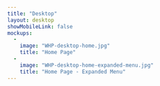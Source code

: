 ```yaml
---
title: "Desktop"
layout: desktop
showMobileLink: false
mockups:
  -
    image: "WHP-desktop-home.jpg"
    title: "Home Page"
  -
    image: "WHP-desktop-home-expanded-menu.jpg"
    title: "Home Page - Expanded Menu"
---
```

